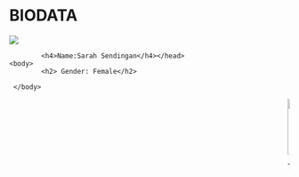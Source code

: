 BIODATA
=======

<html>
	<head>
		<img src="new haircut.JPG"/>
	
			<h4>Name:Sarah Sendingan</h4></head>
	<body>
			<h2> Gender: Female</h2> 
	 
	 </body>
	 
	 
 <marquee behavior="scroll" direction="left">
<img src="pix/smile.gif" width="100" height="100" alt="smile" />
<p>Thank you <a href="/html/codes/scrolling_images.cfm">very much</a>.</p>
</marquee>
	</html>




